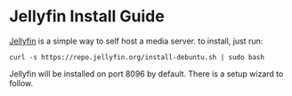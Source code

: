 # Jellyfin Install Guide

[Jellyfin](https://jellyfin.org) is a simple way to self host a media server. to install, just run:

`curl -s https://repo.jellyfin.org/install-debuntu.sh | sudo bash`

Jellyfin will be installed on port 8096 by default. There is a setup wizard to follow.
